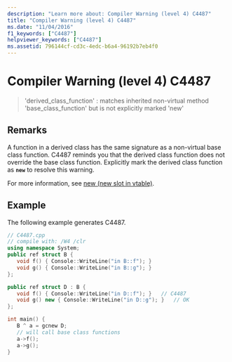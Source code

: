 ```yaml
---
description: "Learn more about: Compiler Warning (level 4) C4487"
title: "Compiler Warning (level 4) C4487"
ms.date: "11/04/2016"
f1_keywords: ["C4487"]
helpviewer_keywords: ["C4487"]
ms.assetid: 796144cf-cd3c-4edc-b6a4-96192b7eb4f0
---
```

# Compiler Warning (level 4) C4487

> 'derived_class_function' : matches inherited non-virtual method 'base_class_function' but is not explicitly marked 'new'

## Remarks

A function in a derived class has the same signature as a non-virtual base class function. C4487 reminds you that the derived class function does not override the base class function. Explicitly mark the derived class function as **`new`** to resolve this warning.

For more information, see [new (new slot in vtable)](../../extensions/new-new-slot-in-vtable-cpp-component-extensions.md).

## Example

The following example generates C4487.

```cpp
// C4487.cpp
// compile with: /W4 /clr
using namespace System;
public ref struct B {
   void f() { Console::WriteLine("in B::f"); }
   void g() { Console::WriteLine("in B::g"); }
};

public ref struct D : B {
   void f() { Console::WriteLine("in D::f"); }   // C4487
   void g() new { Console::WriteLine("in D::g"); }   // OK
};

int main() {
   B ^ a = gcnew D;
   // will call base class functions
   a->f();
   a->g();
}
```
